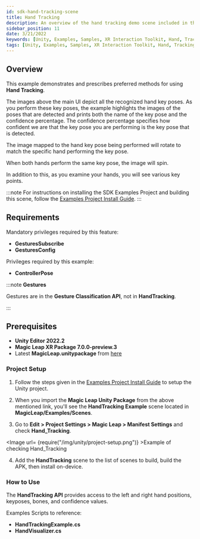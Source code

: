 ```yaml
---
id: sdk-hand-tracking-scene
title: Hand Tracking
description: An overview of the hand tracking demo scene included in the Magic Leap 2 Examples Project, which uses Unity's XR Interaction Toolkit.
sidebar_position: 11
date: 3/21/2022
keywords: [Unity, Examples, Samples, XR Interaction Toolkit, Hand, Tracking, Input]
tags: [Unity, Examples, Samples, XR Interaction Toolkit, Hand, Tracking, Input]
---
```


## Overview

This example demonstrates and prescribes preferred methods for using **Hand Tracking**.

The images above the main UI depict all the recognized hand key poses. As you perform these key poses, the example highlights the images of the poses that are detected and prints both the name of the key pose and the confidence percentage. The confidence percentage specifies how confident we are that the key pose you are performing is the key pose that is detected.

The image mapped to the hand key pose being performed will rotate to match the specific hand performing the key pose.

When both hands perform the same key pose, the image will spin.

In addition to this, as you examine your hands, you will see various key points.

:::note
For instructions on installing the SDK Examples Project and building this scene, follow the [Examples Project Install Guide](/versioned_docs/version-02-Aug-2023/guides/unity/sdk-example-scenes/sdk-install-setup.md).
:::

## Requirements

Mandatory privileges required by this feature:

- **GesturesSubscribe**
- **GesturesConfig**

Privileges required by this example:

- **ControllerPose**

:::note **Gestures**

Gestures are in the **Gesture Classification API**, not in **HandTracking**.

:::

## Prerequisites

- **Unity Editor 2022.2**
- **Magic Leap XR Package 7.0.0-preview.3**
- Latest **MagicLeap.unitypackage** from [here](https://thelab.magicleap.cloud/installers/ML_Hub_Installer.dmg)

### Project Setup

1. Follow the steps given in the [Examples Project Install Guide](/versioned_docs/version-02-Aug-2023/guides/unity/sdk-example-scenes/sdk-install-setup.md) to setup the Unity project.

2. When you import the **Magic Leap Unity Package** from the above mentioned link, you'll see the **HandTracking Example** scene located in **MagicLeap/Examples/Scenes**.

3. Go to **Edit > Project Settings > Magic Leap > Manifest Settings** and check **Hand_Tracking**.

<Image url= {require("/img/unity/project-setup.png")} >Example of checking Hand_Tracking</Image>

4. Add the **HandTracking** scene to the list of scenes to build, build the APK, then install on-device.

### How to Use

The **HandTracking API** provides access to the left and right hand positions, keyposes, bones, and confidence values.

Examples Scripts to reference:

- **HandTrackingExample.cs**
- **HandVisualizer.cs**
